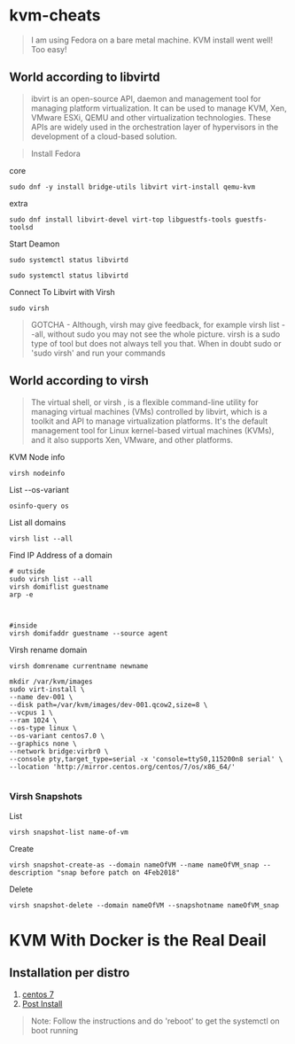 # kvm-cheats

> I am using Fedora on a bare metal machine. KVM install went well! Too easy!

## World according to libvirtd
> ibvirt is an open-source API, daemon and management tool for managing platform virtualization. It can be used to manage KVM, Xen, VMware ESXi, QEMU and other virtualization technologies. These APIs are widely used in the orchestration layer of hypervisors in the development of a cloud-based solution.

> Install Fedora

core
```
sudo dnf -y install bridge-utils libvirt virt-install qemu-kvm
```
extra
```
sudo dnf install libvirt-devel virt-top libguestfs-tools guestfs-toolsd
```

Start Deamon
```
sudo systemctl status libvirtd
```
```
sudo systemctl status libvirtd
```

Connect To Libvirt with Virsh
```
sudo virsh
```
> GOTCHA - Although, virsh may give feedback, for example virsh list --all, without sudo you may not see the whole picture. virsh is a sudo type of tool but does not always tell you that. When in doubt sudo or 'sudo virsh' and run your commands

## World according to virsh
> The virtual shell, or virsh , is a flexible command-line utility for managing virtual machines (VMs) controlled by libvirt, which is a toolkit and API to manage virtualization platforms. It's the default management tool for Linux kernel-based virtual machines (KVMs), and it also supports Xen, VMware, and other platforms.

KVM Node info
```
virsh nodeinfo
```

List --os-variant
```
osinfo-query os
```

List all domains
```
virsh list --all
```

Find IP Address of a domain
```
# outside
sudo virsh list --all
virsh domiflist guestname
arp -e



#inside 
virsh domifaddr guestname --source agent
```

Virsh rename domain
```
virsh domrename currentname newname
```
```
mkdir /var/kvm/images
sudo virt-install \
--name dev-001 \
--disk path=/var/kvm/images/dev-001.qcow2,size=8 \
--vcpus 1 \
--ram 1024 \
--os-type linux \
--os-variant centos7.0 \
--graphics none \
--network bridge:virbr0 \
--console pty,target_type=serial -x 'console=ttyS0,115200n8 serial' \
--location 'http://mirror.centos.org/centos/7/os/x86_64/'
  
```

### Virsh Snapshots

List
```
virsh snapshot-list name-of-vm
```

Create
```
virsh snapshot-create-as --domain nameOfVM --name nameOfVM_snap --description "snap before patch on 4Feb2018"
```

Delete
```
virsh snapshot-delete --domain nameOfVM --snapshotname nameOfVM_snap
```

# KVM With Docker is the Real Deail

## Installation per distro
1. [centos 7](https://docs.docker.com/engine/install/centos/)
2. [Post Install](https://docs.docker.com/engine/install/linux-postinstall/)
> Note: Follow the instructions and do 'reboot' to get the systemctl on boot running


